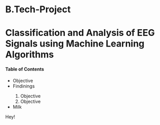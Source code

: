 # B.Tech-Project
<h1>Classification and Analysis of EEG Signals using Machine Learning Algorithms</h1>
<h4>Table of Contents</h4>
<ul>
  <li>Objective</li>
  <li>Findinings</li>
        <ol>
          <li>Objective</li>
          <li>Objective</li>
        </ol>
  <li>Milk</li>
</ul>
<p>
Hey!  
  
</p>
